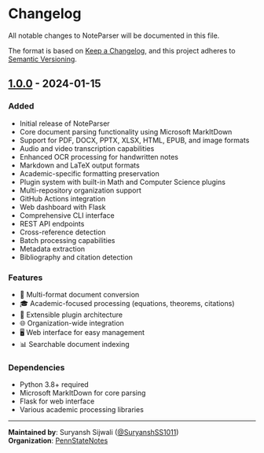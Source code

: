 # Changelog

All notable changes to NoteParser will be documented in this file.

The format is based on [Keep a Changelog](https://keepachangelog.com/en/1.0.0/),
and this project adheres to [Semantic Versioning](https://semver.org/spec/v2.0.0.html).

## [1.0.0] - 2024-01-15

### Added
- Initial release of NoteParser
- Core document parsing functionality using Microsoft MarkItDown
- Support for PDF, DOCX, PPTX, XLSX, HTML, EPUB, and image formats
- Audio and video transcription capabilities
- Enhanced OCR processing for handwritten notes
- Markdown and LaTeX output formats
- Academic-specific formatting preservation
- Plugin system with built-in Math and Computer Science plugins
- Multi-repository organization support
- GitHub Actions integration
- Web dashboard with Flask
- Comprehensive CLI interface
- REST API endpoints
- Cross-reference detection
- Batch processing capabilities
- Metadata extraction
- Bibliography and citation detection

### Features
- 🔄 Multi-format document conversion
- 🎓 Academic-focused processing (equations, theorems, citations)
- 🔌 Extensible plugin architecture
- 🌐 Organization-wide integration
- 🖥️ Web interface for easy management
- 📊 Searchable document indexing

### Dependencies
- Python 3.8+ required
- Microsoft MarkItDown for core parsing
- Flask for web interface
- Various academic processing libraries

[1.0.0]: https://github.com/PennStateNotes/noteparser/releases/tag/v1.0.0

---

**Maintained by**: Suryansh Sijwali ([@SuryanshSS1011](https://github.com/SuryanshSS1011))  
**Organization**: [PennStateNotes](https://github.com/PennStateNotes)
